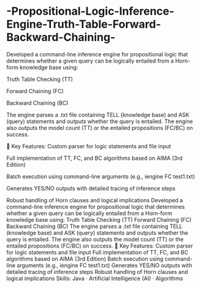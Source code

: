 # -Propositional-Logic-Inference-Engine-Truth-Table-Forward-Backward-Chaining-
Developed a command-line inference engine for propositional logic that determines whether a given query can be logically entailed from a Horn-form knowledge base using:

Truth Table Checking (TT)

Forward Chaining (FC)

Backward Chaining (BC)

The engine parses a .txt file containing TELL (knowledge base) and ASK (query) statements and outputs whether the query is entailed. The engine also outputs the model count (TT) or the entailed propositions (FC/BC) on success.

📌 Key Features:
Custom parser for logic statements and file input

Full implementation of TT, FC, and BC algorithms based on AIMA (3rd Edition)

Batch execution using command-line arguments (e.g., iengine FC test1.txt)

Generates YES/NO outputs with detailed tracing of inference steps

Robust handling of Horn clauses and logical implications
Developed a command-line inference engine for propositional logic that determines whether a given query can be logically entailed from a Horn-form knowledge base using: Truth Table Checking (TT) Forward Chaining (FC) Backward Chaining (BC) The engine parses a .txt file containing TELL (knowledge base) and ASK (query) statements and outputs whether the query is entailed. The engine also outputs the model count (TT) or the entailed propositions (FC/BC) on success. 📌 Key Features: Custom parser for logic statements and file input Full implementation of TT, FC, and BC algorithms based on AIMA (3rd Edition) Batch execution using command-line arguments (e.g., iengine FC test1.txt) Generates YES/NO outputs with detailed tracing of inference steps Robust handling of Horn clauses and logical implications
Skills: Java · Artificial Intelligence (AI) · Algorithms
